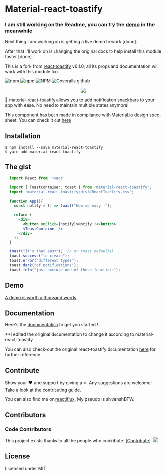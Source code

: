# Material-react-toastify
### I am still working on the Readme, you can try the [demo](https://material-react-toastify.surge.sh) in the meanwhile

Next thing I am working on is getting a live demo to work [done].

After that I'll work on is changing the original docs to help install this module faster [done].

This is a fork from [react-toastify](https://www.npmjs.com/package/react-toastify) v6.1.0, all its props and documentation will work with this module too.



<!--![Financial Contributors on Open Collective](https://opencollective.com/react-toastify/all/badge.svg?label=financial+contributors)](https://opencollective.com/react-toastify)-->
<!--![material-react-toastify CI](https://github.com/fkhadra/react-toastify/workflows/React-toastify%20CI/badge.svg)--->
![npm](https://img.shields.io/npm/dm/material-react-toastify.svg?label=%E2%8F%ACdownloads&style=for-the-badge)
![npm](https://img.shields.io/npm/v/material-react-toastify.svg?style=for-the-badge)
![NPM](https://img.shields.io/npm/l/react-toastify.svg?label=%F0%9F%93%9Clicense&style=for-the-badge)
![Coveralls github](https://img.shields.io/coveralls/github/fkhadra/react-toastify?label=%E2%9B%B1coverage&style=for-the-badge)
<!--![React toastify](https://user-images.githubusercontent.com/5574267/35336500-e58f35b6-0118-11e8-800b-2da6594fc700.gif "React toastify")--->

<div style="text-align:center">
  <img 
    src="https://user-images.githubusercontent.com/35040146/100596753-851b5e00-3322-11eb-9073-1a50e5adcb53.png"
  />
</div>


🎉 material-react-toastify allows you to add notification snackbars to your app with ease. No need to maintain multiple states anymore!

This component has been made in compliance with Material.io design spec-sheet. You can check it out [here](https://material.io/components/snackbars/)
## Installation

```
$ npm install --save material-react-toastify
$ yarn add material-react-toastify
```

## The gist

```jsx
  import React from 'react';

  import { ToastContainer, toast } from 'material-react-toastify';
  import 'material-react-toastify/dist/ReactToastify.css';
  
  function App(){
    const notify = () => toast("Wow so easy !");

    return (
      <div>
        <button onClick={notify}>Notify !</button>
        <ToastContainer />
      </div>
    );
  }
```

```js
  toast("It's that easy");  // or toast.default()
  toast.success("to create");
  toast.error("different types");
  toast.dark("of notifications");
  toast.info("just execute one of these functions");
```

## Demo

[A demo is worth a thousand words](https://material-react-toastify.surge.sh)

## Documentation

Here's the [documentation](https://material-react-toastify.netlify.app/introduction) to get you started !

**I edited the original documentation to change it according to material-react-toastify


You can also check-out the original react-toastify documentation [here](https://fkhadra.github.io/react-toastify/introduction) for further reference.

## Contribute

Show your ❤️ and support by giving a ⭐. Any suggestions are welcome! Take a look at the contributing guide.

You can also find me on [reactiflux](https://www.reactiflux.com/). My pseudo is shivanshBTW.

## Contributors

### Code Contributors

This project exists thanks to all the people who contribute. [[Contribute](CONTRIBUTING.md)].
<a href="https://github.com/shivanshBTW/material-react-toastify/graphs/contributors">
    <img src="https://opencollective.com/react-toastify/contributors.svg?width=890&button=false" />
</a>

<!--### Financial Contributors

Become a financial contributor and help us sustain our community. [[Contribute](https://opencollective.com/react-toastify/contribute)]

#### Individuals

<a href="https://opencollective.com/react-toastify"><img src="https://opencollective.com/react-toastify/individuals.svg?width=890"></a>

#### Organizations

Support this project with your organization. Your logo will show up here with a link to your website. [[Contribute](https://opencollective.com/react-toastify/contribute)]

<a href="https://opencollective.com/react-toastify/organization/0/website"><img src="https://opencollective.com/react-toastify/organization/0/avatar.svg"></a>
<a href="https://opencollective.com/react-toastify/organization/1/website"><img src="https://opencollective.com/react-toastify/organization/1/avatar.svg"></a>
<a href="https://opencollective.com/react-toastify/organization/2/website"><img src="https://opencollective.com/react-toastify/organization/2/avatar.svg"></a>
<a href="https://opencollective.com/react-toastify/organization/3/website"><img src="https://opencollective.com/react-toastify/organization/3/avatar.svg"></a>
<a href="https://opencollective.com/react-toastify/organization/4/website"><img src="https://opencollective.com/react-toastify/organization/4/avatar.svg"></a>
<a href="https://opencollective.com/react-toastify/organization/5/website"><img src="https://opencollective.com/react-toastify/organization/5/avatar.svg"></a>
<a href="https://opencollective.com/react-toastify/organization/6/website"><img src="https://opencollective.com/react-toastify/organization/6/avatar.svg"></a>
<a href="https://opencollective.com/react-toastify/organization/7/website"><img src="https://opencollective.com/react-toastify/organization/7/avatar.svg"></a>
<a href="https://opencollective.com/react-toastify/organization/8/website"><img src="https://opencollective.com/react-toastify/organization/8/avatar.svg"></a>
<a href="https://opencollective.com/react-toastify/organization/9/website"><img src="https://opencollective.com/react-toastify/organization/9/avatar.svg"></a>

## Release Notes

You can find the release note for the latest release [here](https://github.com/shivanshBTW/material-react-toastify/releases/latest)

You can browse them all [here](https://github.com/shivanshBTW/material-react-toastify/releases)
-->

## License

Licensed under MIT
